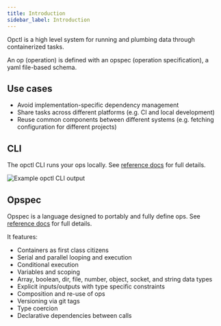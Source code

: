 ```yaml
---
title: Introduction
sidebar_label: Introduction
---
```


Opctl is a high level system for running and plumbing data through containerized tasks.

An op (operation) is defined with an opspec (operation specification), a yaml file-based schema.

## Use cases

- Avoid implementation-specific dependency management
- Share tasks across different platforms (e.g. CI and local development)
- Reuse common components between different systems (e.g. fetching configuration for different projects)

## CLI

The opctl CLI runs your ops locally. See [reference docs](reference/cli/index.md) for full details.

![Example opctl CLI output](/img/cli-output.png)

## Opspec

Opspec is a language designed to portably and fully define ops. See [reference docs](reference/opspec/index.md) for full details.

It features:
- Containers as first class citizens
- Serial and parallel looping and execution
- Conditional execution
- Variables and scoping
- Array, boolean, dir, file, number, object, socket, and string data types
- Explicit inputs/outputs with type specific constraints
- Composition and re-use of ops
- Versioning via git tags
- Type coercion
- Declarative dependencies between calls
